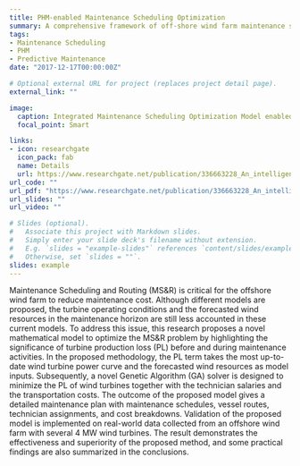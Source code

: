 ```yaml
---
title: PHM-enabled Maintenance Scheduling Optimization
summary: A comprehensive framework of off-shore wind farm maintenance scheduling optimization solution based on PHM outcomes.
tags:
- Maintenance Scheduling
- PHM
- Predictive Maintenance
date: "2017-12-17T00:00:00Z"

# Optional external URL for project (replaces project detail page).
external_link: ""

image:
  caption: Integrated Maintenance Scheduling Optimization Model enabled by Predictive Analytics
  focal_point: Smart

links:
- icon: researchgate
  icon_pack: fab
  name: Details
  url: https://www.researchgate.net/publication/336663228_An_intelligent_system_for_offshore_wind_farm_maintenance_scheduling_optimization_considering_turbine_production_loss?_sg=crx-9Dn-S01kqA5R8P51r35JuDCmE5dSqWo8y9z3JQ0pCPuEd01Y6-pDvFbVAqq35n2uDfjcQnt0YFy49tD_iXHdmIkTc69jOZydMdBq.DqzG2Ro0PLPymPJx35pSYiwx-EnLBLKN1nwdJu5Gdjjf7bInUmNm-vDkmGN_1Y8ZKfokrbuAh7pnbYIg392dHg
url_code: ""
url_pdf: "https://www.researchgate.net/publication/336663228_An_intelligent_system_for_offshore_wind_farm_maintenance_scheduling_optimization_considering_turbine_production_loss#fullTextFileContent"
url_slides: ""
url_video: ""

# Slides (optional).
#   Associate this project with Markdown slides.
#   Simply enter your slide deck's filename without extension.
#   E.g. `slides = "example-slides"` references `content/slides/example-slides.md`.
#   Otherwise, set `slides = ""`.
slides: example
---
```


Maintenance Scheduling and Routing (MS&R) is critical for the offshore wind farm to reduce maintenance cost. Although different models are proposed, the turbine operating conditions and the forecasted wind resources in the maintenance horizon are still less accounted in these current models. To address this issue, this research proposes a novel mathematical model to optimize the MS&R problem by highlighting the significance of turbine production loss (PL) before and during maintenance activities. In the proposed methodology, the PL term takes the most up-to-date wind turbine power curve and the forecasted wind resources as model inputs. Subsequently, a novel Genetic Algorithm (GA) solver is designed to minimize the PL of wind turbines together with the technician salaries and the transportation costs. The outcome of the proposed model gives a detailed maintenance plan with maintenance schedules, vessel routes, technician assignments, and cost breakdowns. Validation of the proposed model is implemented on real-world data collected from an offshore wind farm with several 4 MW wind turbines. The result demonstrates the effectiveness and superiority of the proposed method, and some practical findings are also summarized in the conclusions.
